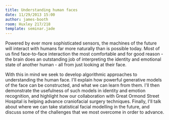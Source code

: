 ```yaml
---
title: Understanding human faces
date: 11/29/2013 15:00
author: james-booth
room: Huxley 217/218
template: seminar.jade
---
```

Powered by ever more sophisticated sensors, the machines of the future
will interact with humans far more naturally than is possible today.
Most of us find face-to-face interaction the most comfortable and for
good reason - the brain does an outstanding job of interpreting the
identity and emotional state of another human - all from just looking at
their face.

With this in mind we seek to develop algorithmic approaches to
understanding the human face. I'll explain how powerful generative
models of the face can be constructed, and what we can learn from them.
I'll then demonstrate the usefulness of such models in identity and
emotion recognition, and highlight how our collaboration with Great
Ormond Street Hospital is helping advance craniofacial surgery
techniques. Finally, I'll talk about where we can take statistical
facial modelling in the future, and discuss some of the challenges that
we most overcome in order to advance.
